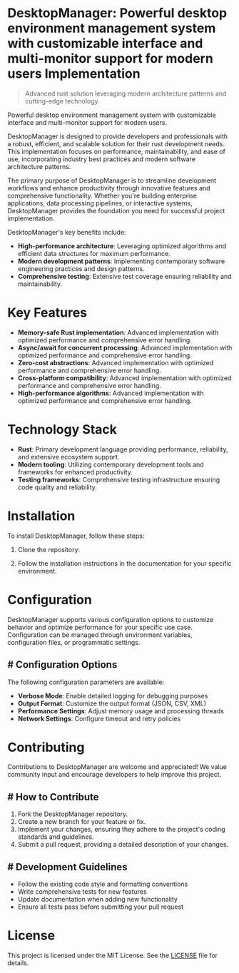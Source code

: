 <!-- fallback_DesktopManager_20250726091258_49138 -->

# DesktopManager: Powerful desktop environment management system with customizable interface and multi-monitor support for modern users Implementation
> Advanced rust solution leveraging modern architecture patterns and cutting-edge technology.

Powerful desktop environment management system with customizable interface and multi-monitor support for modern users.

DesktopManager is designed to provide developers and professionals with a robust, efficient, and scalable solution for their rust development needs. This implementation focuses on performance, maintainability, and ease of use, incorporating industry best practices and modern software architecture patterns.

The primary purpose of DesktopManager is to streamline development workflows and enhance productivity through innovative features and comprehensive functionality. Whether you're building enterprise applications, data processing pipelines, or interactive systems, DesktopManager provides the foundation you need for successful project implementation.

DesktopManager's key benefits include:

* **High-performance architecture**: Leveraging optimized algorithms and efficient data structures for maximum performance.
* **Modern development patterns**: Implementing contemporary software engineering practices and design patterns.
* **Comprehensive testing**: Extensive test coverage ensuring reliability and maintainability.

# Key Features

* **Memory-safe Rust implementation**: Advanced implementation with optimized performance and comprehensive error handling.
* **Async/await for concurrent processing**: Advanced implementation with optimized performance and comprehensive error handling.
* **Zero-cost abstractions**: Advanced implementation with optimized performance and comprehensive error handling.
* **Cross-platform compatibility**: Advanced implementation with optimized performance and comprehensive error handling.
* **High-performance algorithms**: Advanced implementation with optimized performance and comprehensive error handling.

# Technology Stack

* **Rust**: Primary development language providing performance, reliability, and extensive ecosystem support.
* **Modern tooling**: Utilizing contemporary development tools and frameworks for enhanced productivity.
* **Testing frameworks**: Comprehensive testing infrastructure ensuring code quality and reliability.

# Installation

To install DesktopManager, follow these steps:

1. Clone the repository:


2. Follow the installation instructions in the documentation for your specific environment.

# Configuration

DesktopManager supports various configuration options to customize behavior and optimize performance for your specific use case. Configuration can be managed through environment variables, configuration files, or programmatic settings.

## # Configuration Options

The following configuration parameters are available:

* **Verbose Mode**: Enable detailed logging for debugging purposes
* **Output Format**: Customize the output format (JSON, CSV, XML)
* **Performance Settings**: Adjust memory usage and processing threads
* **Network Settings**: Configure timeout and retry policies

# Contributing

Contributions to DesktopManager are welcome and appreciated! We value community input and encourage developers to help improve this project.

## # How to Contribute

1. Fork the DesktopManager repository.
2. Create a new branch for your feature or fix.
3. Implement your changes, ensuring they adhere to the project's coding standards and guidelines.
4. Submit a pull request, providing a detailed description of your changes.

## # Development Guidelines

* Follow the existing code style and formatting conventions
* Write comprehensive tests for new features
* Update documentation when adding new functionality
* Ensure all tests pass before submitting your pull request

# License

This project is licensed under the MIT License. See the [LICENSE](https://github.com/marcmotta/DesktopManager/blob/main/LICENSE) file for details.
